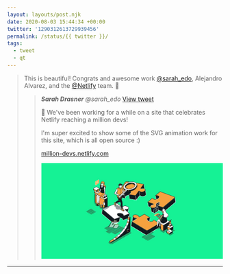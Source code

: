 ```yaml
---
layout: layouts/post.njk
date: 2020-08-03 15:44:34 +00:00
twitter: '1290312613729939456'
permalink: /status/{{ twitter }}/
tags: 
  - tweet
  - qt
---
```


> This is beautiful! Congrats and awesome work [@sarah_edo](https://twitter.com/sarah_edo/), Alejandro Alvarez, and the [@Netlify](https://twitter.com/Netlify) team. 💃 
> 
> > <cite>**Sarah Drasner** @sarah_edo</cite> [View tweet](https://twitter.com/sarah_edo/status/1290304014928580610)
> > 
> > 🎉 We've been working for a while on a site that celebrates Netlify reaching a million devs!
> > 
> > I'm super excited to show some of the SVG animation work for this site, which is all open source :)
> > 
> > [million-devs.netlify.com](https://million-devs.netlify.com/)
> > 
> > ![tech illustration of giant puzzle pieces and little people working](/img/_qt/6OOdnfiwjkdNfF4L.jpg)

---
